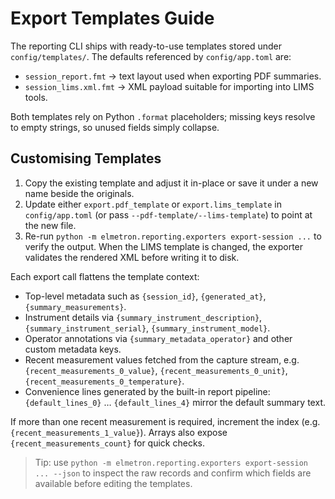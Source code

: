 ﻿# Export Templates Guide

The reporting CLI ships with ready-to-use templates stored under `config/templates/`. The defaults referenced by `config/app.toml` are:

- `session_report.fmt` → text layout used when exporting PDF summaries.
- `session_lims.xml.fmt` → XML payload suitable for importing into LIMS tools.

Both templates rely on Python `.format` placeholders; missing keys resolve to empty strings, so unused fields simply collapse.

## Customising Templates
1. Copy the existing template and adjust it in-place or save it under a new name beside the originals.
2. Update either `export.pdf_template` or `export.lims_template` in `config/app.toml` (or pass `--pdf-template/--lims-template`) to point at the new file.
3. Re-run `python -m elmetron.reporting.exporters export-session ...` to verify the output. When the LIMS template is changed, the exporter validates the rendered XML before writing it to disk.

Each export call flattens the template context:

- Top-level metadata such as `{session_id}`, `{generated_at}`, `{summary_measurements}`.
- Instrument details via `{summary_instrument_description}`, `{summary_instrument_serial}`, `{summary_instrument_model}`.
- Operator annotations via `{summary_metadata_operator}` and other custom metadata keys.
- Recent measurement values fetched from the capture stream, e.g. `{recent_measurements_0_value}`, `{recent_measurements_0_unit}`, `{recent_measurements_0_temperature}`.
- Convenience lines generated by the built-in report pipeline: `{default_lines_0}` … `{default_lines_4}` mirror the default summary text.

If more than one recent measurement is required, increment the index (e.g. `{recent_measurements_1_value}`). Arrays also expose `{recent_measurements_count}` for quick checks.

> Tip: use `python -m elmetron.reporting.exporters export-session ... --json` to inspect the raw records and confirm which fields are available before editing the templates.
